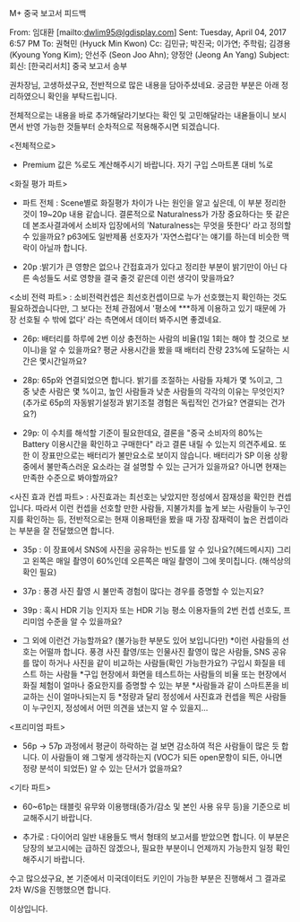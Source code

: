 M+ 중국 보고서 피드백

From: 임대환 [mailto:dwlim95@lgdisplay.com] 
Sent: Tuesday, April 04, 2017 6:57 PM
To: 권혁민 (Hyuck Min Kwon)
Cc: 김민규; 박진국; 이가연; 주학림; 김경용 (Kyoung Yong Kim); 안선주 (Seon Joo Ahn); 양정안 (Jeong An Yang)
Subject: 회신: [한국리서치] 중국 보고서 송부

권차장님, 고생하셨구요, 전반적으로 많은 내용을 담아주셨네요.
궁금한 부분은 아래 정리하였으니 확인을 부탁드립니다.
 
전체적으로는 내용을 바로 추가해달라기보다는 확인 및 고민해달라는 내욛들이니
보시면서 반영 가능한 것들부터 순차적으로 적용해주시면 되겠습니다.
 
 
<전체적으로>
 
- Premium 값은 %로도 계산해주시기 바랍니다. 자기 구입 스마트폰 대비 %로
 
 
<화질 평가 파트>
 
- 파트 전체 : Scene별로 화질평가 차이가 나는 원인을 알고 싶은데,
                  이 부분 정리한 것이 19~20p 내용 같습니다.
                  결론적으로 Naturalness가 가장 중요하다는 뜻 같은데
                  본조사결과에서 소비자 입장에서의 'Naturalness는 무엇을 뜻한다' 라고 정의할 수 있을까요?
                  p63에도 일반제품 선호자가 '자연스럽다'는 얘기를 하는데 비슷한 맥락이 아닐까 합니다.
 
- 20p :밝기가 큰 영향은 없으나 간접효과가 있다고 정리한 부분이
          밝기만이 아닌 다른 속성들도 서로 영향을 결국 줄것 같은데 이런 생각이 맞을까요?
 
 
<소비 전력 파트>
: 소비전력컨셉은 최선호컨셉이므로 누가 선호했는지 확인하는 것도 필요하겠습니다만, 그 보다는 전체 관점에서
  '평소에 ***하게 이용하고 있기 때문에 가장 선호될 수 밖에 없다' 라는 측면에서 데이터 봐주시면 좋겠네요.
 
- 26p: 배터리를 하루에 2번 이상 충전하는 사람의 비율(1일 1회는 해야 할 것으로 보이니)을 알 수 있을까요?
          평균 사용시간을 봤을 때 배터리 잔량 23%에 도달하는 시간은 몇시간일까요?
 
- 28p: 65p와 연결되었으면 합니다. 밝기를 조절하는 사람들 자체가 몇 %이고, 
          그 중 낮춘 사람은 몇 %이고, 높인 사람들과 낮춘 사람들의 각각의 이유는 무엇인지?
          (추가로 65p의 자동밝기설정과 밝기조절 경험은 독립적인 건가요? 연결되는 건가요?)
 
- 29p: 이 수치를 해석할 기준이 필요한데요, 결론을 
          "중국 소비자의 80%는 Battery 이용시간을 확인하고 구매한다" 라고 결론 내릴 수 있는지 의견주세요.
          또한 이 장표만으로는 배터리가 불만요소로 보이지 않습니다.
          배터리가 SP 이용 상황 중에서 불만족스러운 요소라는 걸 설명할 수 있는 근거가 있을까요?
          아니면 현재는 만족한 수준으로 봐야할까요?
 
 
<사진 효과 컨셉 파트>
: 사진효과는 최선호는 낮았지만 정성에서 잠재성을 확인한 컨셉입니다.
  따라서 이런 컨셉을 선호할 만한 사람들, 지불가치를 높게 보는 사람들이 누구인지를 확인하는 등,
  전반적으로는 현재 이용패턴을 봤을 때 가장 잠재력이 높은 컨셉이라는 부분을 잘 전달했으면 합니다.
 
- 35p : 이 장표에서 SNS에 사진을 공유하는 빈도를 알 수 있나요?(헤드메시지)
          그리고 왼쪽은 매일 촬영이 60%인데 오른쪽은 매일 촬영이 그에 못미칩니다. (해석상의 확인 필요)
 
- 37p : 풍경 사진 촬영 시 불만족 경험이 많다는 경우를 증명할 수 있는지요?
 
- 39p : 혹시 HDR 기능 인지자 또는 HDR 기능 평소 이용자들의 2번 컨셉 선호도, 프리미엄 수준을 알 수 있을까요?
 
- 그 외에 이런건 가능할까요? (불가능한 부분도 있어 보입니다만) 
   *이런 사람들의 선호는 어떨까 합니다.
          풍경 사진 촬영/또는 인물사진 촬영이 많은 사람들, 
          SNS 공유를 많이 하거나 사진을 같이 비교하는 사람들(확인 가능한가요?)
          구입시 화질을 테스트 하는 사람들
   *구입 현장에서 화면을 테스트하는 사람들의 비율 또는 현장에서 화질 체험이 얼마나 중요한지를 증명할 수 있는 부분
   *사람들과 같이 스마트폰을 비교하는 신이 얼마나되는지 등
   *정량과 달리 정성에서 사진효과 컨셉을 찍은 사람들이 누구인지, 정성에서 어떤 의견을 냈는지 알 수 있을지...
 
 
<프리미엄 파트>
- 56p -> 57p 과정에서 평균이 하락하는 걸 보면 감소하여 적은 사람들이 많은 듯 합니다.
                    이 사람들이 왜 그렇게 생각하는지 (VOC가 되든 open문항이 되든, 아니면 정량 분석이 되었든)
                    알 수 있는 단서가 없을까요?
 
 
<기타 파트>
- 60~61p는 태블릿 유무와 이용행태(증가/감소 및 본인 사용 유무 등)을 기준으로 비교해주시기 바랍니다.
 
 
 
* 추가로 : 다이어리 일반 내용들도 백서 형태의 보고서를 받았으면 합니다. 
               이 부분은 당장의 보고시에는 급하진 않겠으나, 필요한 부분이니 언제까지 가능한지 일정 확인해주시기 바랍니다.
 
 
수고 많으셨구요, 본 기준에서 미국데이터도 키인이 가능한 부분은 진행해서 그 결과로 2차 W/S을 진행했으면 합니다.
 
이상입니다. 
